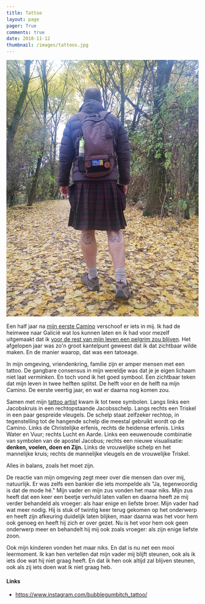 ```yaml
---
title: Tattoo
layout: page
pager: True
comments: true
date: 2018-11-12
thumbnail: /images/tattoos.jpg
---
```


![Tattoo](/images/kilt_tattoo.jpg)

Een half jaar na [mijn eerste Camino](/c/a/pelgrim) verschoof er iets in mij. Ik had de heimwee naar Galicië wat los kunnen laten en ik had voor mezelf uitgemaakt dat ik [voor de rest van mijn leven een pelgrim zou blijven](/c/a/wat_is_een_pelgrim). Het afgelopen jaar was zo'n groot kantelpunt geweest dat ik dat zichtbaar wilde maken. En de manier waarop, dat was een tatoeage.  

In mijn omgeving, vriendenkring, familie zijn er amper mensen met een tattoo. De gangbare consensus in mijn wereldje was dat je je eigen lichaam niet laat *verminken*. En toch vond ik het goed symbool. Een zichtbaar teken dat mijn leven in twee helften splitst. De helft voor en de helft na mijn Camino. De eerste veertig jaar, en wat er daarna nog komen zou. 

Samen met mijn [tattoo artist](https://www.instagram.com/bubblegumbitch_tattoo) kwam ik tot twee symbolen. Langs links een Jacobskruis in een rechtopstaande Jacobsschelp. Langs rechts een Triskel in een paar gespreide vleugels. De schelp staat zelfzeker rechtop, in tegenstelling tot de hangende schelp die meestal gebruikt wordt op de Camino. Links de Christelijke erfenis, rechts de heidense erfenis. Links Water en Vuur; rechts Lucht en Aarde. Links een eeuwenoude combinatie van symbolen van de apostel Jacobus; rechts een nieuwe visualisatie: **denken, voelen, doen en Zijn.**
Links de vrouwelijke schelp en het mannelijke kruis; rechts de mannelijke vleugels en de vrouwelijke Triskel.

Alles in balans, zoals het moet zijn.

De reactie van mijn omgeving zegt meer over die mensen dan over mij, natuurlijk. Er was zelfs een bankier die iets mompelde als "Ja, tegenwoordig is dat de mode hé." Mijn vader en mijn zus vonden het maar niks. Mijn zus heeft dat een keer een beetje verhuld laten vallen en daarna heeft ze mij verder behandeld als vroeger: als haar enige en liefste broer. Mijn vader had wat meer nodig. Hij is stuk of twintig keer terug gekomen op het onderwerp en heeft zijn afkeuring duidelijk laten blijken, maar daarna was het voor hem ook genoeg en heeft hij zich er over gezet. Nu is het voor hem ook geen onderwerp meer en behandelt hij mij ook zoals vroeger: als zijn enige liefste zoon. 

Ook mijn kinderen vonden het maar niks. En dat is nu net een mooi leermoment. Ik kan hen vertellen dat mijn vader mij blijft steunen, ook als ik iets doe wat hij niet graag heeft. En dat ik hen ook altijd zal blijven steunen, ook als zij iets doen wat ik niet graag heb.


#### Links

* [https://www.instagram.com/<wbr>bubblegumbitch_tattoo/](https://www.instagram.com/bubblegumbitch_tattoo/)